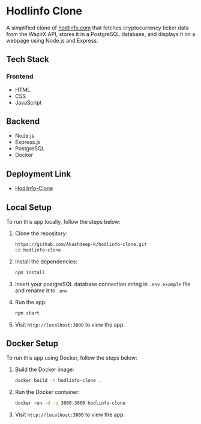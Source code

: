 # Hodlinfo Clone

A simplified clone of [hodlinfo.com](https://hodlinfo.com) that fetches cryptocurrency ticker data from the WazirX API, stores it in a PostgreSQL database, and displays it on a webpage using Node.js and Express.

## Tech Stack

### Frontend
- HTML
- CSS
- JavaScript

## Backend
- Node.js
- Express.js
- PostgreSQL
- Docker

## Deployment Link
- [Hodlinfo-Clone](https://hodlinfo-clone.up.railway.app/)

## Local Setup

To run this app locally, follow the steps below:

1. Clone the repository:

   ```bash
   https://github.com/Akashdeep-k/hodlinfo-clone.git
   cd hodlinfo-clone

2. Install the dependencies:

   ```bash
   npm install
   ```


3. Insert your postgreSQL database connection string in `.env.example` file and rename it to `.env`

4. Run the app:

   ```bash
   npm start
   ```

5. Visit `http://localhost:3000` to view the app.

## Docker Setup

To run this app using Docker, follow the steps below:

1. Build the Docker image:

   ```bash
   docker build -t hodlinfo-clone .
   ```

2. Run the Docker container:

   ```bash
   docker run -d -p 3000:3000 hodlinfo-clone
   ```

3. Visit `http://localhost:3000` to view the app.